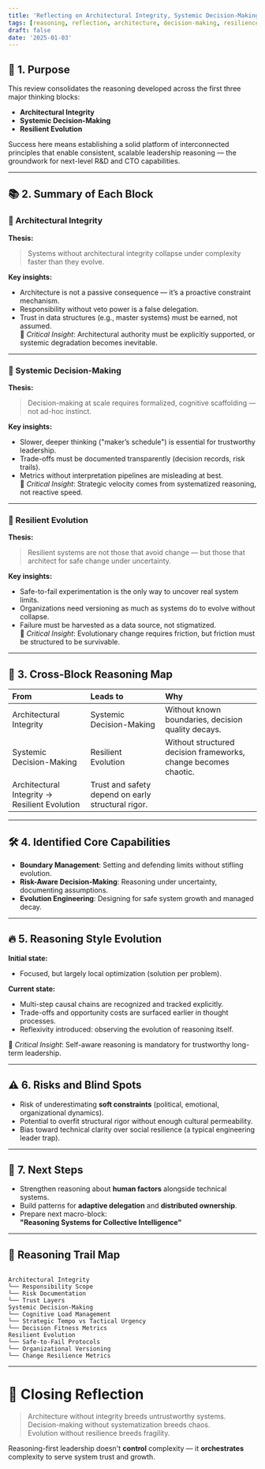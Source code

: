 ```yaml
---
title: 'Reflecting on Architectural Integrity, Systemic Decision-Making, and Resilient Evolution'
tags: [reasoning, reflection, architecture, decision-making, resilience, CTO-growth]
draft: false
date: '2025-01-03'
---
```


## 🎯 1. Purpose

This review consolidates the reasoning developed across the first three major thinking blocks:  
- **Architectural Integrity**
- **Systemic Decision-Making**
- **Resilient Evolution**

Success here means establishing a solid platform of interconnected principles that enable consistent, scalable leadership reasoning — the groundwork for next-level R&D and CTO capabilities.

---

## 📚 2. Summary of Each Block

### 🧱 Architectural Integrity

**Thesis:**  
> Systems without architectural integrity collapse under complexity faster than they evolve.

**Key insights:**
- Architecture is not a passive consequence — it’s a proactive constraint mechanism.
- Responsibility without veto power is a false delegation.
- Trust in data structures (e.g., master systems) must be earned, not assumed.  
📍 *Critical Insight*: Architectural authority must be explicitly supported, or systemic degradation becomes inevitable.

---

### 🧠 Systemic Decision-Making

**Thesis:**  
> Decision-making at scale requires formalized, cognitive scaffolding — not ad-hoc instinct.

**Key insights:**
- Slower, deeper thinking ("maker’s schedule") is essential for trustworthy leadership.
- Trade-offs must be documented transparently (decision records, risk trails).
- Metrics without interpretation pipelines are misleading at best.  
📍 *Critical Insight*: Strategic velocity comes from systematized reasoning, not reactive speed.

---

### 🌱 Resilient Evolution

**Thesis:**  
> Resilient systems are not those that avoid change — but those that architect for safe change under uncertainty.

**Key insights:**
- Safe-to-fail experimentation is the only way to uncover real system limits.
- Organizations need versioning as much as systems do to evolve without collapse.
- Failure must be harvested as a data source, not stigmatized.  
📍 *Critical Insight*: Evolutionary change requires friction, but friction must be structured to be survivable.

---

## 🔗 3. Cross-Block Reasoning Map

| From | Leads to | Why |
|:-----|:---------|:----|
| Architectural Integrity | Systemic Decision-Making | Without known boundaries, decision quality decays. |
| Systemic Decision-Making | Resilient Evolution | Without structured decision frameworks, change becomes chaotic. |
| Architectural Integrity → Resilient Evolution | Trust and safety depend on early structural rigor. |

---

## 🛠️ 4. Identified Core Capabilities

- **Boundary Management**: Setting and defending limits without stifling evolution.
- **Risk-Aware Decision-Making**: Reasoning under uncertainty, documenting assumptions.
- **Evolution Engineering**: Designing for safe system growth and managed decay.

---

## 🔥 5. Reasoning Style Evolution

**Initial state:**  
- Focused, but largely local optimization (solution per problem).

**Current state:**  
- Multi-step causal chains are recognized and tracked explicitly.
- Trade-offs and opportunity costs are surfaced earlier in thought processes.
- Reflexivity introduced: observing the evolution of reasoning itself.

📍 *Critical Insight*: Self-aware reasoning is mandatory for trustworthy long-term leadership.

---

## ⚠️ 6. Risks and Blind Spots

- Risk of underestimating **soft constraints** (political, emotional, organizational dynamics).
- Potential to overfit structural rigor without enough cultural permeability.
- Bias toward technical clarity over social resilience (a typical engineering leader trap).

---

## 🧭 7. Next Steps

- Strengthen reasoning about **human factors** alongside technical systems.
- Build patterns for **adaptive delegation** and **distributed ownership**.
- Prepare next macro-block:  
  **"Reasoning Systems for Collective Intelligence"**

---

## 🧠 Reasoning Trail Map

```

Architectural Integrity
└── Responsibility Scope
└── Risk Documentation
└── Trust Layers
Systemic Decision-Making
└── Cognitive Load Management
└── Strategic Tempo vs Tactical Urgency
└── Decision Fitness Metrics
Resilient Evolution
└── Safe-to-Fail Protocols
└── Organizational Versioning
└── Change Resilience Metrics

```

---

# 📌 Closing Reflection

> Architecture without integrity breeds untrustworthy systems.  
> Decision-making without systematization breeds chaos.  
> Evolution without resilience breeds fragility.

Reasoning-first leadership doesn't **control** complexity — it **orchestrates** complexity to serve system trust and growth.

